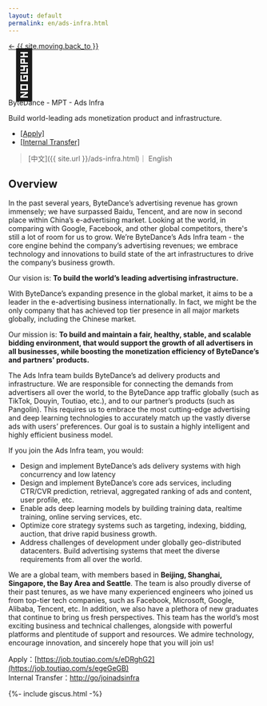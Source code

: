 ```yaml
---
layout: default
permalink: en/ads-infra.html
---
```


<style>

.busuanzi_container_page {
  float: right;
}

.busuanzi_container_page  > #busuanzi_container_page_pv {
  visibility: hidden;
}

.busuanzi_container_page:hover > #busuanzi_container_page_pv {
  visibility: visible;
}

</style>

<div class="about-page">
  <head>
    <title>Welcome to Ads Infra!</title>
  </head>
  <div class="post-back">
    <a class="black-link" href="{{ site.url | relative_url }}"> ← {{ site.moving.back_to }} </a>
    <span class="busuanzi_container_page">
      <span id="busuanzi_container_page_pv">
        <span id="busuanzi_value_page_pv"></span> View
      </span>
    </span>
  </div>
  <div class="about-header">
    <div class="about-avatar" style="font-size: 6rem; line-height: 1">🎯</div>
    <div class="about-info">
      <div class="about-your-name">
        ByteDance - MPT - Ads Infra
      </div>
      <p class="about-description">
        Build world-leading ads monetization product and infrastructure.
      </p>
      <ul class="social-media-list">
        <li>
          <a
            class="black-link"
            href="https://job.toutiao.com/s/egeGeGB"
            >[Apply]</a>
        </li>
        <li>
          <a
            class="black-link"
            href="http://go/joinadsinfra"
            >[Internal Transfer]</a>
        </li>
      </ul>
    </div>
  </div>

<div class="about-content e-content" itemprop="articleBody" markdown="1">

> [中文]({{ site.url }}/ads-infra.html)｜ English

## Overview

In the past several years, ByteDance’s advertising revenue has grown immensely; we have surpassed Baidu, Tencent, and are now in second place within China’s e-advertising market. Looking at the world, in comparing with Google, Facebook, and other global competitors, there's still a lot of room for us to grow. We’re ByteDance’s Ads Infra team - the core engine behind the company’s advertising revenues; we embrace technology and innovations to build state of the art infrastructures to drive the company’s business growth.

Our vision is: **To build the world’s leading advertising infrastructure.**

With ByteDance’s expanding presence in the global market, it aims to be a leader in the e-advertising business internationally. In fact, we might be the only company that has achieved top tier presence in all major markets globally, including the Chinese market.

Our mission is: **To build and maintain a fair, healthy, stable, and scalable bidding environment, that would support the growth of all advertisers in all businesses, while boosting the monetization efficiency of ByteDance’s and partners' products.**

The Ads Infra team builds ByteDance’s ad delivery products and infrastructure. We are responsible for connecting the demands from advertisers all over the world, to the ByteDance app traffic globally (such as TikTok, Douyin, Toutiao, etc.), and to our partner’s products (such as Pangolin). This requires us to embrace the most cutting-edge advertising and deep learning technologies to accurately match up the vastly diverse ads with users’ preferences. Our goal is to sustain a highly intelligent and highly efficient business model.

If you join the Ads Infra team, you would:

- Design and implement ByteDance’s ads delivery systems with high concurrency and low latency
- Design and implement ByteDance’s core ads services, including CTR/CVR prediction, retrieval, aggregated ranking of ads and content, user profile, etc.
- Enable ads deep learning models by building training data, realtime training, online serving services, etc.
- Optimize core strategy systems such as targeting, indexing, bidding, auction, that drive rapid business growth.
- Address challenges of development under globally geo-distributed datacenters. Build advertising systems that meet the diverse requirements from all over the world.

We are a global team, with members based in **Beijing, Shanghai, Singapore, the Bay Area and Seattle**. The team is also proudly diverse of their past tenures, as we have many experienced engineers who joined us from top-tier tech companies, such as Facebook, Microsoft, Google, Alibaba, Tencent, etc. In addition, we also have a plethora of new graduates that continue to bring us fresh perspectives. This team has the world’s most exciting business and technical challenges, alongside with powerful platforms and plentitude of support and resources. We admire technology, encourage innovation, and sincerely hope that you will join us!

Apply：[https://job.toutiao.com/s/eDRghG2](https://job.toutiao.com/s/egeGeGB)  
Internal Transfer：[http://go/joinadsinfra](http://go/joinadsinfra)

  </div>
</div>

{%- include giscus.html -%}
